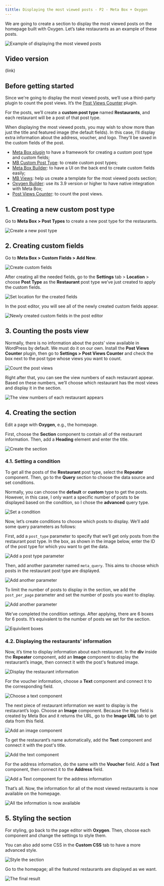 ```yaml
---
tittle: Displaying the most viewed posts - P2 - Meta Box + Oxygen
---
```


We are going to create a section to display the most viewed posts on the homepage built with Oxygen. Let’s take restaurants as an example of these posts.

![Example of displaying the most viewed posts](https://i.imgur.com/4kOQh7l.png)

## Video version

(link)

## Before getting started

Since we're going to display the most viewed posts, we’ll use a third-party plugin to count the post views. It’s the [Post Views Counter](https://vi.wordpress.org/plugins/post-views-counter/) plugin.

For the posts, we’ll create a **custom post type** named **Restaurants**, and each restaurant will be a post of that post type. 

When displaying the most viewed posts, you may wish to show more than just the title and featured image (the default fields). In this case, I’ll display extra information about the address, voucher, and logo. They'll be saved in the custom fields of the post.


* [Meta Box plugin](https://wordpress.org/plugins/meta-box/) to have a framework for creating a custom post type and custom fields;
* [MB Custom Post Type](https://metabox.io/plugins/custom-post-type/): to create custom post types;
* [Meta Box Builder](https://metabox.io/plugins/meta-box-builder/): to have a UI on the back end to create custom fields easily;
* [MB Views](https://metabox.io/plugins/mb-views/): help us create a template for the most viewed posts section;
* [Oxygen Builder](https://oxygenbuilder.com/): use its 3.9 version or higher to have native integration with Meta Box;
* [Post Views Counter](https://vi.wordpress.org/plugins/post-views-counter/): to count the post views.

## 1. Creating a new custom post type

Go to **Meta Box > Post Types** to create a new post type for the restaurants.

![Create a new post type](https://i.imgur.com/MSAfcUL.png)

## 2. Creating custom fields

Go to **Meta Box > Custom Fields > Add New**.

![Create custom fields](https://i.imgur.com/JqG6idp.png)

After creating all the needed fields, go to the **Settings** tab > **Location** > choose **Post Type** as the **Restaurant** post type we’ve just created to apply the custom fields.

![Set location for the created fields](https://i.imgur.com/XGY0Ch6.png)

In the post editor, you will see all of the newly created custom fields appear.

![Newly created custom fields in the post editor](https://i.imgur.com/0tzGv05.png)

## 3. Counting the posts view

Normally, there is no information about the posts’ view available in WordPress by default. We must do it on our own. Install the **Post Views Counter** plugin, then go to **Settings > Post Views Counter** and check the box next to the post type whose views you want to count.

![Count the post views](https://i.imgur.com/U9NGVTt.png)

Right after that, you can see the view numbers of each restaurant appear. Based on these numbers, we’ll choose which restaurant has the most views and display it in the section.

![The view numbers of each restaurant appears](https://i.imgur.com/y4mB0Lj.png)

## 4. Creating the section

Edit a page with **Oxygen**, e.g., the homepage.

First, choose the **Section** component to contain all of the restaurant information. Then, add a **Heading** element and enter the title.

![Create the section](https://i.imgur.com/iTyWClu.png)

### 4.1. Setting a condition

To get all the posts of the **Restaurant** post type, select the **Repeater** component. Then, go to the **Query** section to choose the data source and set conditions.

Normally, you can choose the **default** or **custom** type to get the posts. However, in this case, I only want a specific number of posts to be displayed based on the condition, so I chose the **advanced** query type.

![Set a condition](https://i.imgur.com/EdGsVYQ.png)

Now, let’s create conditions to choose which posts to display. We’ll add some query parameters as follows:

First, add a `post_type` parameter to specify that we’ll get only posts from the restaurant post type. In the box, as shown in the image below, enter the ID of the post type for which you want to get the data.

![Add a post type parameter](https://i.imgur.com/M1RluBt.png)

Then, add another parameter named `meta_query`. This aims to choose which posts in the restaurant post type are displayed.

![Add another parameter](https://i.imgur.com/OP6iU1a.png)

To limit the number of posts to display in the section, we add the `post_per_page` parameter and set the number of posts you want to display.

![Add another parameter](https://i.imgur.com/kuZVzor.png)

We’ve completed the condition settings. After applying, there are 6 boxes for 6 posts. It’s equivalent to the number of posts we set for the section.

![Equivilent boxes](https://i.imgur.com/AAieadn.png)

### 4.2. Displaying the restaurants' information

Now, it’s time to display information about each restaurant. In the **div** inside the **Repeater** component, add an **Image** component to display the restaurant’s image, then connect it with the post's featured image.

![Display the restaurant information](https://i.imgur.com/6jmB9MG.png)

For the voucher information, choose a **Text** component and connect it to the corresponding field.

![Choose a text component](https://i.imgur.com/t6dXKk0.gif)

The next piece of restaurant information we want to display is the restaurant’s logo. Choose an **Image** component. Because the logo field is created by Meta Box and it returns the URL, go to the **Image URL** tab to get data from this field.

![Add an image component](https://i.imgur.com/9WELhe2.gif)

To get the restaurant’s name automatically, add the **Text** component and connect it with the post's title.

![Add the text component](https://i.imgur.com/3LmuR7n.png)

For the address information, do the same with the **Voucher** field. Add a **Text** component, then connect it to the **Address** field.

![Add a Text component for the address information](https://i.imgur.com/TQfAjAv.png)

That’s all. Now, the information for all of the most viewed restaurants is now available on the homepage.

![All tbe information is now available](https://i.imgur.com/YOfw77V.png)

## 5. Styling the section

For styling, go back to the page editor with **Oxygen**. Then, choose each component and change the settings to style them.

You can also add some CSS in the **Custom CSS** tab to have a more advanced style.

![Style the section](https://i.imgur.com/QfE6Gyt.png)

Go to the homepage; all the featured restaurants are displayed as we want.

![The final result](https://i.imgur.com/88pjwUb.png)

